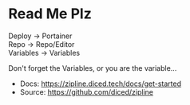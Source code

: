 # Read Me Plz

Deploy -> Portainer  
Repo -> Repo/Editor  
Variables -> Variables  

Don't forget the Variables, or you are the variable...

- Docs: https://zipline.diced.tech/docs/get-started
- Source: https://github.com/diced/zipline
